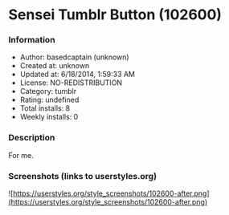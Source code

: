 # Sensei Tumblr Button (102600)

### Information
- Author: basedcaptain (unknown)
- Created at: unknown
- Updated at: 6/18/2014, 1:59:33 AM
- License: NO-REDISTRIBUTION
- Category: tumblr
- Rating: undefined
- Total installs: 8
- Weekly installs: 0


### Description
For me.


### Screenshots (links to userstyles.org)
![https://userstyles.org/style_screenshots/102600-after.png](https://userstyles.org/style_screenshots/102600-after.png)


